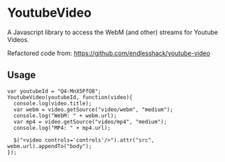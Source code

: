 # YoutubeVideo

A Javascript library to access the WebM (and other) streams for Youtube Videos.

Refactored code from:
https://github.com/endlesshack/youtube-video

## Usage

    var youtubeId = "Q4-MnX5PfO8";
    YoutubeVideo(youtubeId, function(video){
      console.log(video.title);
      var webm = video.getSource("video/webm", "medium");
      console.log("WebM: " + webm.url);
      var mp4 = video.getSource("video/mp4", "medium");
      console.log("MP4: " + mp4.url);

      $("<video controls='controls'/>").attr("src", webm.url).appendTo("body");
    });


